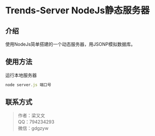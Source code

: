 # Trends-Server NodeJs静态服务器

## 介绍

使用NodeJs简单搭建的一个动态服务器，用JSONP模拟数据库。

## 使用方法

运行本地服务器

```js
node server.js 端口号
```

## 联系方式

> 作者：梁又文  
> QQ：794234293  
> 微信：gdgzyw